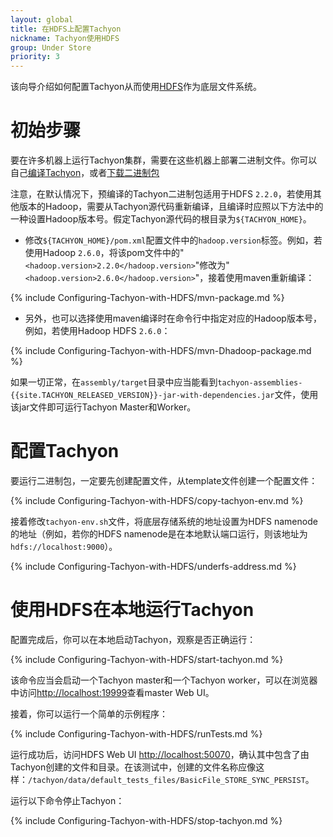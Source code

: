 ```yaml
---
layout: global
title: 在HDFS上配置Tachyon
nickname: Tachyon使用HDFS
group: Under Store
priority: 3
---
```


该向导介绍如何配置Tachyon从而使用[HDFS](https://hadoop.apache.org/docs/stable/hadoop-project-dist/hadoop-hdfs/HdfsUserGuide.html)作为底层文件系统。

# 初始步骤

要在许多机器上运行Tachyon集群，需要在这些机器上部署二进制文件。你可以自己[编译Tachyon](Building-Tachyon-Master-Branch.html)，或者[下载二进制包](Running-Tachyon-Locally.html)

注意，在默认情况下，预编译的Tachyon二进制包适用于HDFS `2.2.0`，若使用其他版本的Hadoop，需要从Tachyon源代码重新编译，且编译时应照以下方法中的一种设置Hadoop版本号。假定Tachyon源代码的根目录为`${TACHYON_HOME}`。

* 修改`${TACHYON_HOME}/pom.xml`配置文件中的`hadoop.version`标签。例如，若使用Hadoop `2.6.0`，将该pom文件中的"`<hadoop.version>2.2.0</hadoop.version>`"修改为"`<hadoop.version>2.6.0</hadoop.version>`"，接着使用maven重新编译：

{% include Configuring-Tachyon-with-HDFS/mvn-package.md %}

* 另外，也可以选择使用maven编译时在命令行中指定对应的Hadoop版本号，例如，若使用Hadoop HDFS `2.6.0`：

{% include Configuring-Tachyon-with-HDFS/mvn-Dhadoop-package.md %}

如果一切正常，在`assembly/target`目录中应当能看到`tachyon-assemblies-{{site.TACHYON_RELEASED_VERSION}}-jar-with-dependencies.jar`文件，使用该jar文件即可运行Tachyon Master和Worker。

# 配置Tachyon

要运行二进制包，一定要先创建配置文件，从template文件创建一个配置文件：

{% include Configuring-Tachyon-with-HDFS/copy-tachyon-env.md %}

接着修改`tachyon-env.sh`文件，将底层存储系统的地址设置为HDFS namenode的地址（例如，若你的HDFS namenode是在本地默认端口运行，则该地址为`hdfs://localhost:9000`）。

{% include Configuring-Tachyon-with-HDFS/underfs-address.md %}

# 使用HDFS在本地运行Tachyon

配置完成后，你可以在本地启动Tachyon，观察是否正确运行：

{% include Configuring-Tachyon-with-HDFS/start-tachyon.md %}

该命令应当会启动一个Tachyon master和一个Tachyon worker，可以在浏览器中访问[http://localhost:19999](http://localhost:19999)查看master Web UI。

接着，你可以运行一个简单的示例程序：

{% include Configuring-Tachyon-with-HDFS/runTests.md %}

运行成功后，访问HDFS Web UI [http://localhost:50070](http://localhost:50070)，确认其中包含了由Tachyon创建的文件和目录。在该测试中，创建的文件名称应像这样：`/tachyon/data/default_tests_files/BasicFile_STORE_SYNC_PERSIST`。

运行以下命令停止Tachyon：

{% include Configuring-Tachyon-with-HDFS/stop-tachyon.md %}
